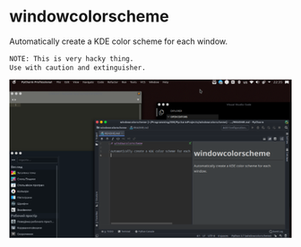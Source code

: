 # windowcolorscheme

Automatically create a KDE color scheme for each window.

```
NOTE: This is very hacky thing.
Use with caution and extinguisher.
```

![Screenshot](./.github/screenshot.png)
